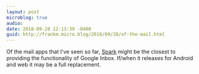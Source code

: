 ```yaml
---
layout: post
microblog: true
audio: 
date: 2018-09-28 12:13:39 -0400
guid: http://frankm.micro.blog/2018/09/28/of-the-mail.html
---
```

Of the mail apps that I've seen so far, [Spark](https://sparkmailapp.com/) might be the closest to providing the functionality of Google Inbox. If/when it releases for Android and web it may be a full replacement.
